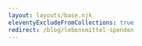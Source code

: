 ```yaml
---
layout: layouts/base.njk
eleventyExcludeFromCollections: true
redirect: /blog/lebensmittel-spenden
---
```

